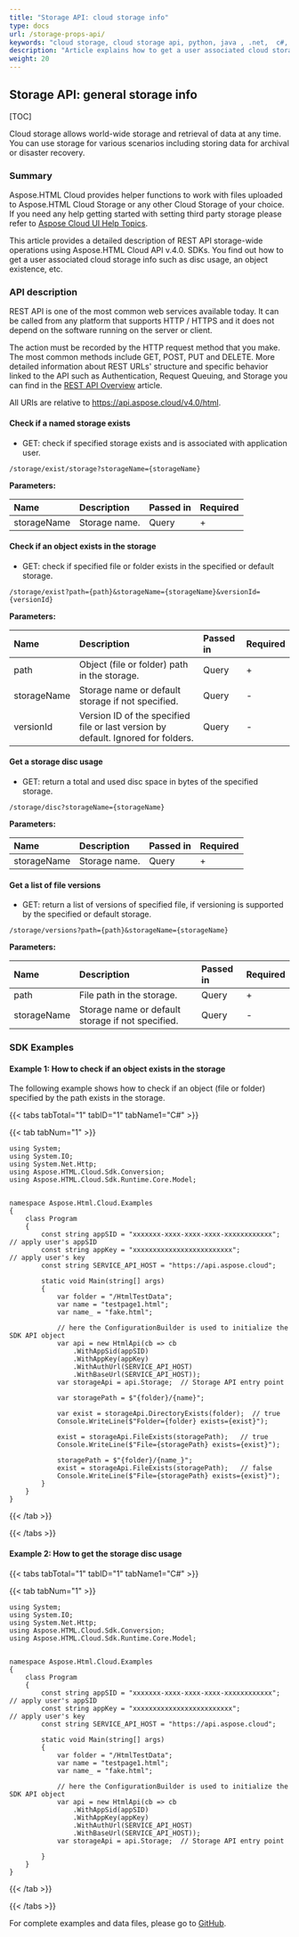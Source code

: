 ```yaml
---
title: "Storage API: cloud storage info"
type: docs
url: /storage-props-api/
keywords: "cloud storage, cloud storage api, python, java , .net,  c#,  android, swift, Perl, Node.js"
description: "Article explains how to get a user associated cloud storage info such as disc usage, an object existence etc. using Aspose.HTML Cloud API v.4.0. SDKs are also available in PHP, Perl, Android, Swift, C#, Java and more to help developers speed up their development."
weight: 20
---
```




## Storage API: general storage info

[TOC]

Cloud storage allows world-wide storage and retrieval of data at any time. You can use storage for various scenarios including storing data for archival or disaster recovery.

### Summary

Aspose.HTML Cloud provides helper functions to work with files uploaded to Aspose.HTML Cloud Storage or any other Cloud Storage of your choice. If you need any help getting started with setting third party storage please refer to [Aspose Cloud UI Help Topics](https://docs.aspose.cloud/total/aspose-cloud-ui-help-topics/).

This article provides a detailed description of REST API storage-wide operations using Aspose.HTML Cloud API v.4.0. SDKs. You find out how to get a user associated cloud storage info such as disc usage, an object existence, etc. 



### API description

REST API is one of the most common web services available today. It can be called from any platform that supports HTTP / HTTPS and it does not depend on the software running on the server or client. 

The action must be recorded by the HTTP request method that you make. The most common methods include GET, POST, PUT and DELETE. More detailed information about REST URLs' structure and specific behavior linked to the API such as Authentication, Request Queuing, and Storage you can find in the [REST API Overview](https://docs.aspose.cloud/total/getting-started/rest-api-overview/) article.

All URIs are relative to https://api.aspose.cloud/v4.0/html.

#### Check if a named storage exists

- GET: check if specified storage exists and is associated with application user.

```
/storage/exist/storage?storageName={storageName}
```

**Parameters:**

| Name        | Description   | Passed in | Required |
| :---------- | :------------ | :-------- | :------- |
| storageName | Storage name. | Query     | +        |



#### Check if an object exists in the storage

- GET: check if specified file or folder exists in the specified or default storage.

```
/storage/exist?path={path}&storageName={storageName}&versionId={versionId}
```

**Parameters:**

| Name        | Description                                                  | Passed in | Required |
| :---------- | :----------------------------------------------------------- | :-------- | :------- |
| path        | Object (file or folder) path in the storage.                 | Query     | +        |
| storageName | Storage name or default storage if not specified.            | Query     | -        |
| versionId   | Version ID of the specified file or last version by default. Ignored for folders. | Query     | -        |



#### Get a storage disc usage

- GET: return a total and used disc space in bytes of the specified storage. 

```
/storage/disc?storageName={storageName}
```

**Parameters:**

| Name        | Description   | Passed in | Required |
| :---------- | :------------ | :-------- | :------- |
| storageName | Storage name. | Query     | +        |



#### Get a list of file versions

- GET: return a list of versions of specified file, if versioning is supported by the specified or default storage.

```
/storage/versions?path={path}&storageName={storageName}
```

**Parameters:**

| Name        | Description                                       | Passed in | Required |
| :---------- | :------------------------------------------------ | :-------- | :------- |
| path        | File path in the storage.                         | Query     | +        |
| storageName | Storage name or default storage if not specified. | Query     | -        |



### SDK Examples

#### Example 1: How to check if an object exists in the storage

The following example shows how to check if an object (file or folder) specified by the path exists in the storage.

{{< tabs tabTotal="1" tabID="1" tabName1="C#" >}}

{{< tab tabNum="1" >}}

```
using System;
using System.IO;
using System.Net.Http;
using Aspose.HTML.Cloud.Sdk.Conversion;
using Aspose.HTML.Cloud.Sdk.Runtime.Core.Model;


namespace Aspose.Html.Cloud.Examples
{
	class Program
	{
		const string appSID = "xxxxxxx-xxxx-xxxx-xxxx-xxxxxxxxxxxx"; // apply user's appSID
        const string appKey = "xxxxxxxxxxxxxxxxxxxxxxxxx";           // apply user's key
        const string SERVICE_API_HOST = "https://api.aspose.cloud";
        
 		static void Main(string[] args)
 		{
 			var folder = "/HtmlTestData";
 			var name = "testpage1.html";
 			var name_ = "fake.html";
 			
 			// here the ConfigurationBuilder is used to initialize the SDK API object
			var api = new HtmlApi(cb => cb
                .WithAppSid(appSID)
                .WithAppKey(appKey)
                .WithAuthUrl(SERVICE_API_HOST)
                .WithBaseUrl(SERVICE_API_HOST));  
 			var storageApi = api.Storage;  // Storage API entry point
 			
 			var storagePath = $"{folder}/{name}";     
 			
 			var exist = storageApi.DirectoryExists(folder);  // true
 			Console.WriteLine($"Folder={folder} exists={exist}");
 			
            exist = storageApi.FileExists(storagePath);   // true
            Console.WriteLine($"File={storagePath} exists={exist}");
            
            storagePath = $"{folder}/{name_}";
            exist = storageApi.FileExists(storagePath);   // false
            Console.WriteLine($"File={storagePath} exists={exist}");
        }
    }
}
```

{{< /tab >}}

{{< /tabs >}}



#### Example 2: How to get the storage disc usage

{{< tabs tabTotal="1" tabID="1" tabName1="C#" >}}

{{< tab tabNum="1" >}}

```
using System;
using System.IO;
using System.Net.Http;
using Aspose.HTML.Cloud.Sdk.Conversion;
using Aspose.HTML.Cloud.Sdk.Runtime.Core.Model;


namespace Aspose.Html.Cloud.Examples
{
	class Program
	{
		const string appSID = "xxxxxxx-xxxx-xxxx-xxxx-xxxxxxxxxxxx"; // apply user's appSID
        const string appKey = "xxxxxxxxxxxxxxxxxxxxxxxxx";           // apply user's key
        const string SERVICE_API_HOST = "https://api.aspose.cloud";
        
 		static void Main(string[] args)
 		{
 			var folder = "/HtmlTestData";
 			var name = "testpage1.html";
 			var name_ = "fake.html";
 			
 			// here the ConfigurationBuilder is used to initialize the SDK API object
			var api = new HtmlApi(cb => cb
                .WithAppSid(appSID)
                .WithAppKey(appKey)
                .WithAuthUrl(SERVICE_API_HOST)
                .WithBaseUrl(SERVICE_API_HOST));  
 			var storageApi = api.Storage;  // Storage API entry point
 			
        }
    }
} 			
```

{{< /tab >}}

{{< /tabs >}}

For complete examples and data files, please go to [GitHub](https://github.com/aspose-html-cloud/aspose-html-cloud-dotnet).